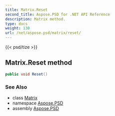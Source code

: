 ```yaml
---
title: Matrix.Reset
second_title: Aspose.PSD for .NET API Reference
description: Matrix method. 
type: docs
weight: 130
url: /net/aspose.psd/matrix/reset/
---
```

{{< psd/tize >}}
## Matrix.Reset method

```csharp
public void Reset()
```

### See Also

* class [Matrix](../)
* namespace [Aspose.PSD](../../matrix/)
* assembly [Aspose.PSD](../../../)



